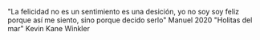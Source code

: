"La felicidad no es un sentimiento es una desición, yo no soy soy feliz porque así me siento, sino porque decido serlo" Manuel 2020
"Holitas del mar" Kevin Kane Winkler 
